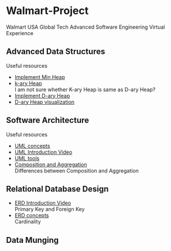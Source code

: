 # Walmart-Project
Walmart USA Global Tech Advanced Software Engineering Virtual Experience
## Advanced Data Structures
Useful resources
- [Implement Min Heap](https://www.youtube.com/watch?v=t0Cq6tVNRBA)
- [k-ary Heap](https://www.geeksforgeeks.org/k-ary-heap/)<br/>I am not sure whether K-ary Heap is same as D-ary Heap?
- [Implement D-ary Heap](https://gist.github.com/arrayed/70d915bc3150c9d7aa538364c1a17056)
- [D-ary Heap visualization](https://dheap.blackpinguin.de/)
## Software Architecture
Useful resources
- [UML concepts](https://java-programming.mooc.fi/part-11/1-class-diagrams)
- [UML Introduction Video](https://www.youtube.com/watch?v=UI6lqHOVHic)
- [UML tools](https://lucid.app/documents#/documents?folder_id=home)
- [Composition and Aggregation](https://en.wikipedia.org/wiki/Class_diagram#Scope)<br/>Differences between Composition and Aggregation
## Relational Database Design
- [ERD Introduction Video](https://www.youtube.com/watch?v=-CuY5ADwn24)<br/>Primary Key and Foreign Key
- [ERD concepts](https://www.visual-paradigm.com/guide/data-modeling/what-is-entity-relationship-diagram/)<br/>Cardinality
## Data Munging
